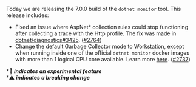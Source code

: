 Today we are releasing the 7.0.0 build of the `dotnet monitor` tool. This release includes:

- Fixed an issue where AspNet* collection rules could stop functioning after collecting a trace with the Http profile. The fix was made in [dotnet/diagnostics#3425](https://github.com/dotnet/diagnostics/pull/3425). ([#2764](https://github.com/dotnet/dotnet-monitor/pull/2764))
- Change the default Garbage Collector mode to Workstation, except when running inside one of the official `dotnet monitor` docker images with more than 1 logical CPU core available. Learn more [here](https://github.com/dotnet/dotnet-monitor/blob/main/documentation/configuration.md#garbage-collector-mode). ([#2737](https://github.com/dotnet/dotnet-monitor/pull/2737))

\*🔬 **_indicates an experimental feature_** \
\*⚠️ **_indicates a breaking change_**